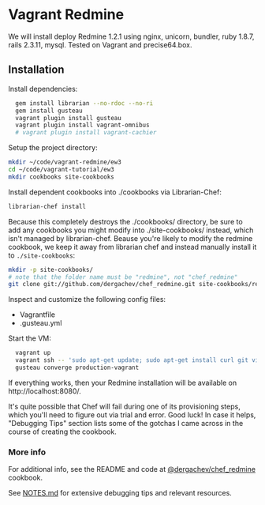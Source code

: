 # Vagrant Redmine

We will install deploy Redmine 1.2.1 using nginx, unicorn, bundler, ruby
1.8.7, rails 2.3.11, mysql. Tested on Vagrant and precise64.box.

## Installation

Install dependencies:

```bash
  gem install librarian --no-rdoc --no-ri
  gem install gusteau
  vagrant plugin install gusteau
  vagrant plugin install vagrant-omnibus
  # vagrant plugin install vagrant-cachier
```

Setup the project directory:

```bash
mkdir ~/code/vagrant-redmine/ew3  
cd ~/code/vagrant-tutorial/ew3 
mkdir cookbooks site-cookbooks
```

Install dependent cookbooks into ./cookbooks via Librarian-Chef:

```bash 
librarian-chef install 
```

Because this completely destroys the ./cookbooks/ directory, be sure to add any
cookbooks you might modify into ./site-cookbooks/ instead, which isn't managed
by librarian-chef.  Beause you're likely to modify the redmine cookbook, we keep it away from librarian chef
and instead manually install it to `./site-cookbooks`:

```bash
mkdir -p site-cookbooks/
# note that the folder name must be "redmine", not "chef_redmine"
git clone git://github.com/dergachev/chef_redmine.git site-cookbooks/redmine
```

Inspect and customize the following config files:

* Vagrantfile
* .gusteau.yml

Start the VM:

```bash
  vagrant up 
  vagrant ssh -- 'sudo apt-get update; sudo apt-get install curl git vim -y'
  gusteau converge production-vagrant
```

If everything works, then your Redmine installation will be available on
http://localhost:8080/.

It's quite possible that Chef will fail during one of its provisioning steps,
which you'll need to figure out via trial and error. Good luck! In case it
helps, "Debugging Tips" section lists some of the gotchas I came
across in the course of creating the cookbook.

### More info

For additional info, see the README and code at
[@dergachev/chef_redmine](https://github.com/dergachev/chef_redmine) cookbook.

See
[NOTES.md](https://github.com/dergachev/vagrant_redmine/blob/master/NOTES.md)
for extensive debugging tips and relevant resources.

